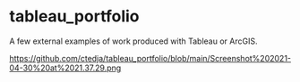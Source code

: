 # tableau_portfolio
A few external examples of work produced with Tableau or ArcGIS.

https://github.com/ctedja/tableau_portfolio/blob/main/Screenshot%202021-04-30%20at%2021.37.29.png
